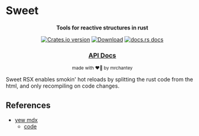 # Sweet

<div align="center">

  <p>
    <strong>Tools for reactive structures in rust</strong>
  </p>

  <p>
    <a href="https://crates.io/crates/sweet"><img src="https://img.shields.io/crates/v/sweet.svg?style=flat-square" alt="Crates.io version" /></a>
    <a href="https://crates.io/crates/sweet"><img src="https://img.shields.io/crates/d/sweet.svg?style=flat-square" alt="Download" /></a>
    <a href="https://docs.rs/sweet"><img src="https://img.shields.io/badge/docs-latest-blue.svg?style=flat-square" alt="docs.rs docs" /></a>
  </p>

  <h3>
    <!-- <a href="https://mrchantey.github.io/sweet/docs">Book</a> -->
    <!-- <span> | </span> -->
    <a href="https://docs.rs/sweet">API Docs</a>
    <!-- <span> | </span> -->
    <!-- <a href="https://mrchantey.github.io/sweet/docs/other/contributing.html">Contributing</a> -->
  </h3>

  <sub>made with ❤️‍🔥 by mrchantey</a></sub>
</div>


Sweet RSX enables smokin' hot reloads by splitting the rust code from the html, and only recompiling on code changes.




## References

- [yew mdx](https://implfuture.dev/blog/rewriting-the-modern-web-in-rust)
	- [code](https://github.com/kcking/yew/blob/mdx/packages/yew-macro/src/mdx/mod.rs)

